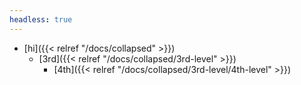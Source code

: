 ```yaml
---
headless: true
---
```



- [hi]({{< relref "/docs/collapsed" >}})
  - [3rd]({{< relref "/docs/collapsed/3rd-level" >}})
    - [4th]({{< relref "/docs/collapsed/3rd-level/4th-level" >}})
<br />
